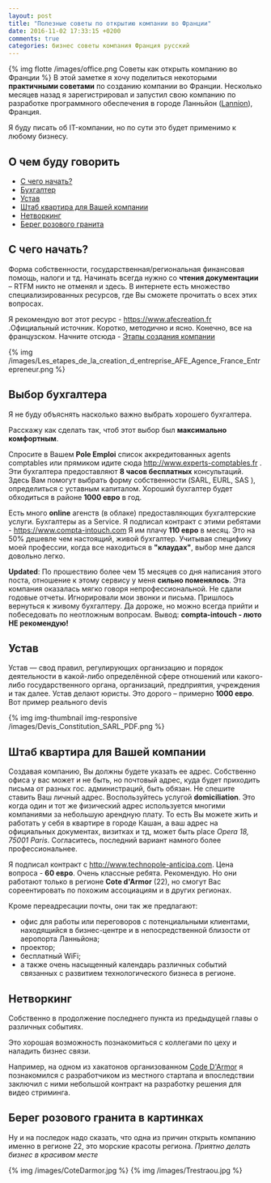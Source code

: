 ```yaml
---
layout: post
title: "Полезные советы по открытию компании во Франции"
date: 2016-11-02 17:33:15 +0200
comments: true
categories: бизнес советы компания Франция русский
---
```


{% img flotte /images/office.png Советы как открыть компанию во Франции %} 
В этой заметке я хочу поделиться некоторыми __практичными советами__ по созданию компании во Франции.
Несколько месяцев назад я зарегистрировал и запустил свою компанию по разработке 
программного обеспечения в городе Ланньйон ([Lannion](https://fr.wikipedia.org/wiki/Lannion)), Франция. 

Я буду писать об IT-компании, но по сути это будет применимо к любому бизнесу.

<!-- more -->


## О чем буду говорить

* [С чего начать?](#start)
* [Бухгалтер](#compta)
* [Устав](#statut)
* [Штаб квартира для Вашей компании](#siege)
* [Нетворкинг](#networking)
* [Берег розового гранита](#beauty)

## <a name="start"></a>С чего начать?
Форма собственности,  государственная/региональная финансовая помощь, налоги и тд.
Начинать всегда нужно со __чтения документации__ – RTFM никто не отменял и здесь.
В интернете есть множество специализированных ресурсов, где Вы сможете прочитать о всех этих вопросах. 

Я рекомендую вот этот ресурс - https://www.afecreation.fr .Официальный источник.
Коротко, методично и ясно. Конечно, все на французском.
Начните отсюда - [Этапы создания компании](https://www.afecreation.fr/pid216/etapes-de-la-creation.html?espace=1)

{% img /images/Les_etapes_de_la_creation_d_entreprise_AFE_Agence_France_Entrepreneur.png %}



## <a name="compta"></a>Выбор бухгалтера


Я не буду объяснять насколько важно выбрать хорошего бухгалтера.

Расскажу как сделать так, чтоб этот выбор был __максимально комфортным__. 

Спросите в Вашем __Pole Emploi__ список аккредитованных agents comptables или прямиком идите сюда
http://www.experts-comptables.fr . Эти бухгалтера предоставляют __8 часов бесплатных__ консультаций. 
Здесь Вам помогут выбрать форму собственности (SARL, EURL, SAS ), определиться с уставным капиталом. 
Хороший бухгалтер будет обходиться в районе __1000 евро__ в год.

Есть много __online__ агенств (в облаке) предоставляющих бухгалтерские услуги. 
Бухгалтеры as a Service. Я подписал контракт с этими ребятами - https://www.compta-intouch.com 
Я им плачу __110 евро__ в месяц. Это на 50% дешевле чем настоящий, живой бухгалтер. 
Учитывая специфику моей профессии, когда все находиться в __"клаудах"__, выбор мне дался довольно легко.


__Updated__: По прошествию более чем 15 месяцев со дня написания этого поста, отношение к этому сервису у меня __сильно поменялось__. 
Эта компания оказалась мягко говоря непрофессиональной. Не сдали годовые отчеты. Игнорировали мои звонки и письма. 
Пришлось вернуться к живому бухгалтеру. Да дороже, но можно всегда прийти и побеседовать по неотложным вопросам. Вывод: __compta-intouch - люто НЕ рекомендую!__ 

## <a name="statut"></a>Устав
Устав — свод правил, регулирующих организацию и порядок деятельности в какой-либо определённой сфере отношений или какого-либо государственного органа, организаций, предприятия, учреждения и так далее.
Устав делают юристы. Это дорого – примерно __1000 евро__. Вот пример реального devis

{% img  img-thumbnail img-responsive /images/Devis_Constitution_SARL_PDF.png  %}


## <a name="siege"></a>Штаб квартира для Вашей компании
Создавая компанию, Вы должны будете указать ее адрес. 
Собственно офиса у вас может и не быть, но почтовый адрес, куда будет приходить письма от разных гос. администраций, быть обязан.
Не спешите ставить Ваш личный адрес. Воспользуйтесь услугой  __domiciliation__. 
Это когда один и тот же физический адрес используется многими компаниями за небольшую арендную плату. 
То есть Вы можете жить и работать у себя в квартире в городе Кашан, 
а ваш адрес на официальных документах, визитках и тд, может быть place *Opera 18, 75001 Paris*. Согласитесь, последний вариант намного более профессиональнее.

Я подписал контракт с http://www.technopole-anticipa.com. Цена вопроса - __60 евро__. Очень классные ребята. 
Рекомендую. Но они работают только в регионе __Сote d'Armor__ (22), но смогут Вас сореентировать по похожим ассоциациям и в других регионах.

Кроме переадресации почты, они так же предлагают:

* офис для работы или переговоров с потенциальными клиентами, находящийся в бизнес-центре и в непосредственной близости от аеропорта Ланньйона;
* проектор;
* бесплатный WiFi;
* а также очень насыщенный календарь различных событий связанных с развитием технологического бизнеса в регионе.



## <a name="networking"></a>Нетворкинг
Собственно в продолжение последнего пункта из предыдущей главы о различных событиях.

Это хорошая возможность познакомиться с коллегами по цеху и наладить бизнес связи. 

Например, на одном из хакатонов организованном [Code D'Armor](http://www.codedarmor.fr "une communauté de développeurs sur la région de Lannion") я познакомился с разработчиком из местного стартапа 
и впоследствии заключил с ними небольшой контракт на разработку решения для видео стриминга.

## <a name="beauty"></a>Берег розового гранита в картинках

Ну и на последок надо сказать, что одна из причин открыть компанию именно 
в регионе 22, это морские красоты региона. _Приятно делать бизнес в красивом месте_ 

{% img /images/CoteDarmor.jpg %}
{% img /images/Trestraou.jpg %}





